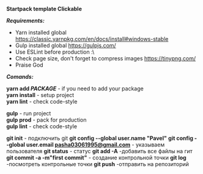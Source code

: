 **Startpack template Clickable**

**_Requirements:_**

- Yarn installed global https://classic.yarnpkg.com/en/docs/install#windows-stable
- Gulp installed global https://gulpjs.com/
- Use ESLint before production :\
- Check page size, don't forget to compress images https://tinypng.com/
- Praise God

**_Comands:_**

**yarn add _PACKAGE_** - if you need to add your package\
**yarn install** - setup project \
**yarn lint** - check code-style

**gulp** - run project \
**gulp prod** - pack for production \
**gulp lint** - check code-style

**git init** - подключить git
**git config --global user.name "Pavel"**
**git config --global user.email pasha03061995@gmail.com** - указываем пользователя 
**git status** - статус
**git add -A** -добавить все файлы на гит
**git commit -a -m"first commit"** - создание контрольной точки
**git log** -посмотреть контрольные точки
**git push** -отправить на репозиторий 
